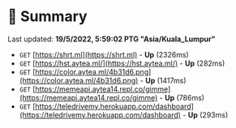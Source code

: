 # 📖 Summary
Last updated: **19/5/2022, 5:59:02 PTG "Asia/Kuala_Lumpur"**

- `GET` [https://shrt.ml](https://shrt.ml) - **Up** (2326ms)
- `GET` [https://hst.aytea.ml/](https://hst.aytea.ml/) - **Up** (282ms)
- `GET` [https://color.aytea.ml/4b31d6.png](https://color.aytea.ml/4b31d6.png) - **Up** (1417ms)
- `GET` [https://memeapi.aytea14.repl.co/gimme](https://memeapi.aytea14.repl.co/gimme) - **Up** (786ms)
- `GET` [https://teledrivemy.herokuapp.com/dashboard](https://teledrivemy.herokuapp.com/dashboard) - **Up** (293ms)
